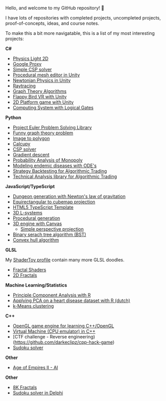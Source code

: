 Hello, and welcome to my GitHub repository! 👋

I have lots of repositories with completed projects, uncompleted projects, proof-of-concepts, ideas, and course notes.

To make this a bit more navigatable, this is a list of my most interesting projects:

**C#**

 * [Physics Light 2D](https://github.com/darkeclipz/physics-light-2d)
 * [Google Proxy](https://github.com/darkeclipz/google-proxy)
 * [Simple CSP solver](https://github.com/darkeclipz/csp-solver)
 * [Procedural mesh editor in Unity](https://github.com/darkeclipz/procedural-mesh)
 * [Newtonian Physics in Unity](https://github.com/darkeclipz/newtonian-physics)
 * [Raytracing](https://github.com/darkeclipz/raytracing)
 * [Graph Theory Algorithms](https://github.com/darkeclipz/graphs)
 * [Flappy Bird VR with Unity](https://github.com/darkeclipz/clappy-bird-vr)
 * [2D Platform game with Unity](https://github.com/darkeclipz/unity-2d-platform)
 * [Computing System with Logical Gates](https://github.com/darkeclipz/computing-system)

**Python**

 * [Project Euler Problem Solving Library](https://github.com/darkeclipz/project-euler)
 * [Funny graph theory problem](https://github.com/darkeclipz/conemaze)
 * [Image to polygon](https://github.com/darkeclipz/image-to-polygon)
 * [Calcupy](https://github.com/darkeclipz/calcupy)
 * [CSP solver](https://github.com/darkeclipz/or/blob/master/csp/CSP%20(Constraint%20Satisfaction%20Problem).ipynb)
 * [Gradient descent](https://github.com/darkeclipz/or/blob/master/nlp/Multivariable%20unconstrained%20optimization.pdf)
 * [Probability Analysis of Monopoly](https://github.com/darkeclipz/jupyter-notebooks/blob/master/Notebooks/Probability%20Analysis%20for%20Monopoly/Probability%20Analysis%20of%20Monopoly.pdf)
 * [Modeling endemic diseases with ODE's](https://colab.research.google.com/drive/1AjiTnED6CjMaIqqLvJr7pcwYzgLSAPuX)
 * [Strategy Backtesting for Algorithmic Trading](https://github.com/darkeclipz/jupyter-notebooks/blob/master/Crypto/Strategy%20Backtesting/Single%20Position%20Signal%20Trading%20Simulation%20System.ipynb)
 * [Technical Analysis library for Algorithmic Trading](https://github.com/darkeclipz/jupyter-notebooks/blob/master/Crypto/Strategy%20Backtesting/Technical%20Analysis%20Library.ipynb)

**JavaScript/TypeScript**

 * [Dungeon generation with Newton's law of gravitation](https://github.com/darkeclipz/dungeon-generator)
 * [Equirectangular to cubemap projection](https://github.com/darkeclipz/equirectangular-to-cubemap-projection)
 * [HTML5 TypeScript Template](https://github.com/darkeclipz/html5-typescript-template)
 * [3D L-systems](https://github.com/darkeclipz/3d-l-systems)
 * [Procedural generation](https://github.com/darkeclipz/procedural-generation)
 * [3D engine with Canvas](https://github.com/darkeclipz/3d-canvas)
   * [Simple perspective projection](https://darkeclipz.github.io/3d-canvas/simple-perspective-projection.html)
 * [Binary serach tree algorithm (BST)](https://darkeclipz.github.io/compgeo/binary-search-tree.html)
 * [Convex hull algorithm](https://darkeclipz.github.io/compgeo/convex-hull.html)
 
**GLSL**

My [ShaderToy profile](https://www.shadertoy.com/user/darkeclipz) contain many more GLSL doodles.

 * [Fractal Shaders](https://github.com/darkeclipz/shaders)
 * [2D Fractals](https://github.com/darkeclipz/fractals)
 
**Machine Learning/Statistics**
 * [Principle Component Analysis with R](https://github.com/darkeclipz/multivariate-statistiek/blob/master/PCA%20spirals.ipynb)
 * [Applying PCA on a heart disease dataset with R (dutch)](https://github.com/darkeclipz/multivariate-statistiek/blob/master/PCA%20heart%20disease/PCA%20heart%20disease.pdf)
 * [k-Means clustering](https://colab.research.google.com/drive/1OX4rCMVHbMvktmbmIx4fhCxiPs1ZJcgq?usp=sharing)
 
 
**C++**

 * [OpenGL game engine for learning C++/OpenGL](https://github.com/darkeclipz/opengl-game-engine)
 * [Virtual Machine (CPU emulator) in C++](https://github.com/darkeclipz/cpp-virtual-machine)
 * [CTF challenge - Reverse engineering)(https://github.com/darkeclipz/cpp-hack-game)
 * [Sudoku solver](https://github.com/darkeclipz/learn-cpp)
 
**Other**

 * [Age of Empires II - AI](https://github.com/darkeclipz/aoe2-ai)
 
**Other**

 * [8K Fractals](https://github.com/darkeclipz/8k-fractals)
 * [Sudoku solver in Delphi](https://github.com/darkeclipz/delphi/tree/master/Sudoku)
